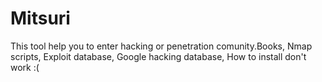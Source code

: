 # Mitsuri
This tool help you to enter hacking or penetration comunity.Books, Nmap scripts, Exploit database, Google hacking database, How to install don't work :(
